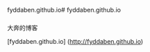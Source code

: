 fyddaben.github.io# fyddaben.github.io

###

大奔的博客

[fyddaben.github.io] (http://fyddaben.github.io)
